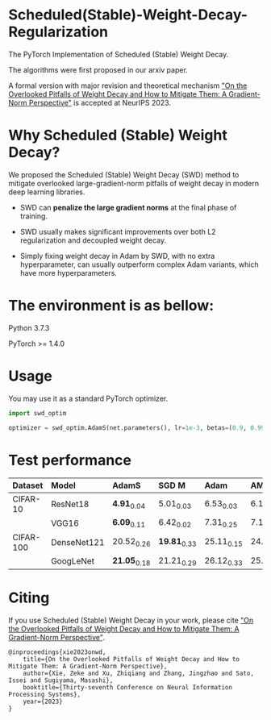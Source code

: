 # Scheduled(Stable)-Weight-Decay-Regularization

The PyTorch Implementation of Scheduled (Stable) Weight Decay.

The algorithms were first proposed in our arxiv paper.

A formal version with major revision and theoretical mechanism ["On the Overlooked Pitfalls of Weight Decay and How to Mitigate Them: A Gradient-Norm Perspective"](https://openreview.net/pdf?id=vnGcubtzR1) is accepted at NeurIPS 2023.


# Why Scheduled (Stable) Weight Decay?

We proposed the Scheduled (Stable) Weight Decay (SWD) method to mitigate overlooked large-gradient-norm pitfalls of weight decay in modern deep learning libraries.

- SWD can **penalize the large gradient norms** at the final phase of training.

- SWD usually makes significant improvements over both L2 regularization and decoupled weight decay.

- Simply fixing weight decay in Adam by SWD, with no extra hyperparameter, can usually outperform complex Adam variants, which have more hyperparameters.



# The environment is as bellow:

Python 3.7.3 

PyTorch >= 1.4.0


# Usage

You may use it as a standard PyTorch optimizer.

```python
import swd_optim

optimizer = swd_optim.AdamS(net.parameters(), lr=1e-3, betas=(0.9, 0.999), eps=1e-08, weight_decay=5e-4, amsgrad=False)
```


# Test performance



| Dataset   | Model       | AdamS                     | SGD M                | Adam                 | AMSGrad              | AdamW                | AdaBound             | Padam                | Yogi                 | RAdam                |
|:----------|:------------|:---------------------|:---------------------|:---------------------|:---------------------|:---------------------|:---------------------|:---------------------|:---------------------|:---------------------|
| CIFAR-10  | ResNet18    | **4.91**<sub>0.04</sub>  | 5.01<sub>0.03</sub>  | 6.53<sub>0.03</sub>  | 6.16<sub>0.18</sub>  | 5.08<sub>0.07</sub>  | 5.65<sub>0.08</sub>  | 5.12<sub>0.04</sub>  | 5.87<sub>0.12</sub>  | 6.01<sub>0.10</sub>  |
|           | VGG16       | **6.09**<sub>0.11</sub>  | 6.42<sub>0.02</sub>  | 7.31<sub>0.25</sub>  | 7.14<sub>0.14</sub>  | 6.48<sub>0.13</sub>  | 6.76<sub>0.12</sub>  | 6.15<sub>0.06</sub>  | 6.90<sub>0.22</sub>  | 6.56<sub>0.04</sub>  |
| CIFAR-100 | DenseNet121 | 20.52<sub>0.26</sub> | **19.81**<sub>0.33</sub> | 25.11<sub>0.15</sub> | 24.43<sub>0.09</sub> | 21.55<sub>0.14</sub> | 22.69<sub>0.15</sub> | 21.10<sub>0.23</sub> | 22.15<sub>0.36</sub> | 22.27<sub>0.22</sub> |
|           | GoogLeNet   | **21.05**<sub>0.18</sub> | 21.21<sub>0.29</sub> | 26.12<sub>0.33</sub> | 25.53<sub>0.17</sub> | 21.29<sub>0.17</sub> | 23.18<sub>0.31</sub> | 21.82<sub>0.17</sub> | 24.24<sub>0.16</sub> | 22.23<sub>0.15</sub> |

# Citing

If you use Scheduled (Stable) Weight Decay in your work, please cite ["On the Overlooked Pitfalls of Weight Decay and How to Mitigate Them: A Gradient-Norm Perspective"](https://openreview.net/pdf?id=vnGcubtzR1).

```
@inproceedings{xie2023onwd,
    title={On the Overlooked Pitfalls of Weight Decay and How to Mitigate Them: A Gradient-Norm Perspective},
    author={Xie, Zeke and Xu, Zhiqiang and Zhang, Jingzhao and Sato, Issei and Sugiyama, Masashi},
    booktitle={Thirty-seventh Conference on Neural Information Processing Systems},
    year={2023}
}
```

